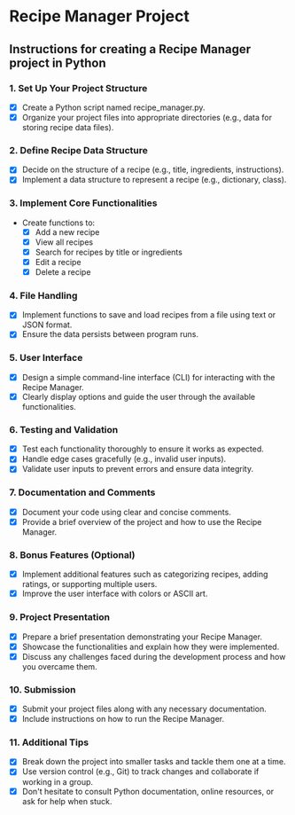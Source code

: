 # Recipe Manager Project

## Instructions for creating a Recipe Manager project in Python

### 1. Set Up Your Project Structure

- [x] Create a Python script named recipe_manager.py.
- [x] Organize your project files into appropriate directories (e.g., data for storing recipe data files).

### 2. Define Recipe Data Structure

- [x]  Decide on the structure of a recipe (e.g., title, ingredients, instructions).
- [x] Implement a data structure to represent a recipe (e.g., dictionary, class).

### 3. Implement Core Functionalities

- Create functions to:
  - [x] Add a new recipe
  - [x] View all recipes
  - [x] Search for recipes by title or ingredients
  - [x] Edit a recipe
  - [x] Delete a recipe

### 4. File Handling

- [x] Implement functions to save and load recipes from a file using text or JSON format.
- [x] Ensure the data persists between program runs.

### 5. User Interface

- [x] Design a simple command-line interface (CLI) for interacting with the Recipe Manager.
- [x] Clearly display options and guide the user through the available functionalities.

### 6. Testing and Validation

- [x] Test each functionality thoroughly to ensure it works as expected.
- [x] Handle edge cases gracefully (e.g., invalid user inputs).
- [x] Validate user inputs to prevent errors and ensure data integrity.

### 7. Documentation and Comments

- [x] Document your code using clear and concise comments.
- [x] Provide a brief overview of the project and how to use the Recipe Manager.

### 8. Bonus Features (Optional)

- [x] Implement additional features such as categorizing recipes, adding ratings, or supporting multiple users.
- [x] Improve the user interface with colors or ASCII art.

### 9. Project Presentation

- [x] Prepare a brief presentation demonstrating your Recipe Manager.
- [x] Showcase the functionalities and explain how they were implemented.
- [x] Discuss any challenges faced during the development process and how you overcame them.

### 10. Submission

- [x] Submit your project files along with any necessary documentation.
- [x] Include instructions on how to run the Recipe Manager.

### 11. Additional Tips

- [x] Break down the project into smaller tasks and tackle them one at a time.
- [x] Use version control (e.g., Git) to track changes and collaborate if working in a group.
- [x] Don't hesitate to consult Python documentation, online resources, or ask for help when stuck.
